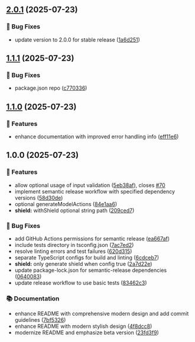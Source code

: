 ## [2.0.1](https://github.com/omar-dulaimi/prisma-trpc-generator/compare/v2.0.0...v2.0.1) (2025-07-23)

### 🐛 Bug Fixes

* update version to 2.0.0 for stable release ([1a6d251](https://github.com/omar-dulaimi/prisma-trpc-generator/commit/1a6d2515fc1a89821cb982c1c7dbb4d1ab3c1019))

## [1.1.1](https://github.com/omar-dulaimi/prisma-trpc-generator/compare/v1.1.0...v1.1.1) (2025-07-23)

### 🐛 Bug Fixes

* package.json repo ([c770336](https://github.com/omar-dulaimi/prisma-trpc-generator/commit/c770336aa25909164395d57a13d7c89c68d7603a))

## [1.1.0](https://github.com/omar-dulaimi/prisma-trpc-generator/compare/v1.0.0...v1.1.0) (2025-07-23)

### 🚀 Features

* enhance documentation with improved error handling info ([eff11e6](https://github.com/omar-dulaimi/prisma-trpc-generator/commit/eff11e6edf92ef50da20a4dcae5332637c8e5796))

## 1.0.0 (2025-07-23)

### 🚀 Features

* allow optional usage of input validation ([5eb38af](https://github.com/omar-dulaimi/prisma-trpc-generator/commit/5eb38af7f41fab2b4bce9f4e3a989acbb0ecf146)), closes [#70](https://github.com/omar-dulaimi/prisma-trpc-generator/issues/70)
* implement semantic release workflow with specified dependency versions ([58d30de](https://github.com/omar-dulaimi/prisma-trpc-generator/commit/58d30de4f3a8fbf89ee3709ed02433512c5f54da))
* optional generateModelActions ([84e1aa6](https://github.com/omar-dulaimi/prisma-trpc-generator/commit/84e1aa65df7be49a41fa6a67109574d1de77108d))
* **shield:** withShield optional string path ([209ced7](https://github.com/omar-dulaimi/prisma-trpc-generator/commit/209ced73e6c6f4f83352dd641548ecfa14873583))

### 🐛 Bug Fixes

* add GitHub Actions permissions for semantic release ([ea667af](https://github.com/omar-dulaimi/prisma-trpc-generator/commit/ea667af6859ae9636fa7405881b349ffa1c57322))
* include tests directory in tsconfig.json ([7ac7ed2](https://github.com/omar-dulaimi/prisma-trpc-generator/commit/7ac7ed28f8c0f82273065dc12f05da5fd00ccefd))
* resolve linting errors and test failures ([620d315](https://github.com/omar-dulaimi/prisma-trpc-generator/commit/620d315e9590319af385b4cf0e2f4f9229c99d3a))
* separate TypeScript configs for build and linting ([6cdceb7](https://github.com/omar-dulaimi/prisma-trpc-generator/commit/6cdceb74f8288587c38f044b65f6e2c2176c1e23))
* **shield:** only generate shield when config true ([2a7d22e](https://github.com/omar-dulaimi/prisma-trpc-generator/commit/2a7d22ee899f94146df58bf62e6df524cc63b256))
* update package-lock.json for semantic-release dependencies ([0640083](https://github.com/omar-dulaimi/prisma-trpc-generator/commit/064008364cc761eaf6525a0e649a86ea6bfb19d9))
* update release workflow to use basic tests ([83462c3](https://github.com/omar-dulaimi/prisma-trpc-generator/commit/83462c333f577b114ab2683994526eaaa32f99eb))

### 📚 Documentation

* enhance README with comprehensive modern design and add commit guidelines ([7bf5326](https://github.com/omar-dulaimi/prisma-trpc-generator/commit/7bf5326d99c3ca4f27fa580ed6c2310e454a079d))
* enhance README with modern stylish design ([4f8dcc8](https://github.com/omar-dulaimi/prisma-trpc-generator/commit/4f8dcc8e7e7660183c4c95f705ba8984db791140))
* modernize README and emphasize beta version ([23fd3f9](https://github.com/omar-dulaimi/prisma-trpc-generator/commit/23fd3f9c1f27d4cdf477c8cb3ca7a3de74289362))
